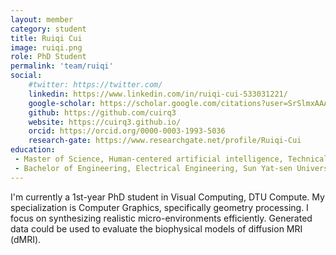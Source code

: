 ```yaml
---
layout: member
category: student
title: Ruiqi Cui
image: ruiqi.png
role: PhD Student
permalink: 'team/ruiqi'
social:
    #twitter: https://twitter.com/
    linkedin: https://www.linkedin.com/in/ruiqi-cui-533031221/
    google-scholar: https://scholar.google.com/citations?user=SrSlmxAAAAAJ&hl=en
    github: https://github.com/cuirq3
    website: https://cuirq3.github.io/
    orcid: https://orcid.org/0000-0003-1993-5036
    research-gate: https://www.researchgate.net/profile/Ruiqi-Cui
education:
 - Master of Science, Human-centered artificial intelligence, Technical University of Denmark
 - Bachelor of Engineering, Electrical Engineering, Sun Yat-sen University
---
```


I'm currently a 1st-year PhD student in Visual Computing, DTU Compute. My specialization is Computer Graphics, specifically geometry processing. I focus on synthesizing realistic micro-environments efficiently. Generated data could be used to evaluate the biophysical models of diffusion MRI (dMRI).
